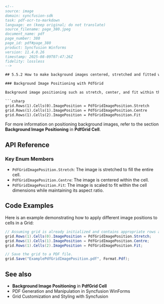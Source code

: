 ```html
<!-- 
source: image
domain: syncfusion-sdk
task: pdf-ocr-to-markdown
language: en (keep original; do not translate)
source_filename: page_380.jpeg
document_name: pdf
page_number: 380
page_id: pdf#page_380
product: Syncfusion Winforms
version: 11.4.0.26
timestamp: 2025-08-09T07:47:26Z
fidelity: lossless
-->

## 5.5.2 How to make background images centered, stretched and fitted within the PDF Grid?

### Background Image Positioning with PdfGrid

Background image positioning such as stretch, center, and fit within the PDF Grid can be done by setting the property `ImagePosition` to `PdfGridImagePosition.Stretch`, `PdfGridImagePosition.Centre`, and `PdfGridImagePosition.Fit` respectively.

```csharp
grid.Rows(1).Cells(0).ImagePosition = PdfGridImagePosition.Stretch
grid.Rows(1).Cells(1).ImagePosition = PdfGridImagePosition.Centre
grid.Rows(1).Cells(2).ImagePosition = PdfGridImagePosition.Fit
```

For more information on positioning background images, refer to the section **Background Image Positioning** in **PdfGrid Cell**.

## API Reference

### Key Enum Members

- `PdfGridImagePosition.Stretch`: The image is stretched to fill the entire cell.
- `PdfGridImagePosition.Centre`: The image is centered within the cell.
- `PdfGridImagePosition.Fit`: The image is scaled to fit within the cell dimensions while maintaining its aspect ratio.

## Code Examples

Here is an example demonstrating how to apply different image positions to cells in a Grid:

```csharp
// Assuming grid is already initialized and contains appropriate rows and cells.
grid.Rows(1).Cells(0).ImagePosition = PdfGridImagePosition.Stretch;
grid.Rows(1).Cells(1).ImagePosition = PdfGridImagePosition.Centre;
grid.Rows(1).Cells(2).ImagePosition = PdfGridImagePosition.Fit;

// Save the grid to a PDF file.
grid.Save("ExamplePdfGridImagePosition.pdf", Format.Pdf);
```

## See also

- **Background Image Positioning** in **PdfGrid Cell**
- PDF Generation and Manipulation in Syncfusion WinForms
- Grid Customization and Styling with Syncfusion

<!-- tags: [Syncfusion WinForms, PdfGrid, Background Image Positioning, Stretch, Centre, Fit] keywords: ["background images", "PdfGrid", "Grid Image Position", "Stretch", "Centre", "Fit", "PDF", "Customization"] -->
``` 
